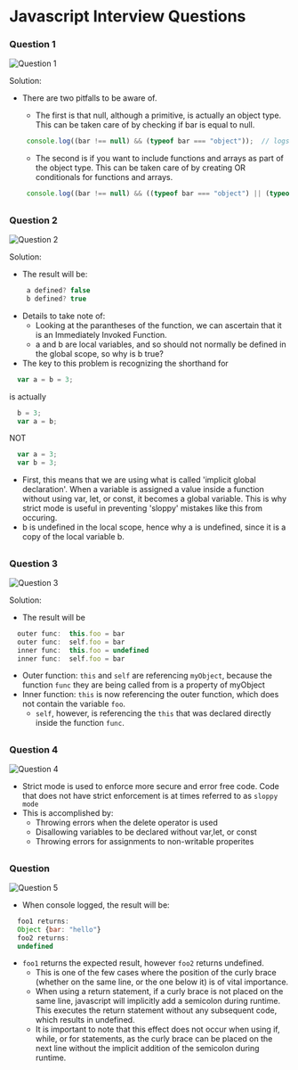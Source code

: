 # Javascript Interview Questions

### Question 1
![Question 1](https://user-images.githubusercontent.com/80487497/135481847-68d8f06d-48d0-4668-b874-9c93ee687a1e.png)

Solution:
* There are two pitfalls to be aware of.
  * The first is that null, although a primitive, is actually an object type. This can be taken care of by checking if bar is equal to null.
  ```javascript
   console.log((bar !== null) && (typeof bar === "object"));  // logs false
  ```
  * The second is if you want to include functions and arrays as part of the object type. This can be taken care of by creating OR conditionals for functions and arrays.
  
  ```javascript
   console.log((bar !== null) && ((typeof bar === "object") || (typeof bar === "function") || (Array.isArray(bar));
  ```
##

### Question 2
![Question 2](https://user-images.githubusercontent.com/80487497/135489089-19f880f9-0d29-45ff-a968-9bbb9a6b04e6.png)

Solution:
* The result will be:
  ```javascript
   a defined? false
   b defined? true
  ```
* Details to take note of:
  * Looking at the parantheses of the function, we can ascertain that it is an Immediately Invoked Function.
  * a and b are local variables, and so should not normally be defined in the global scope, so why is b true?
* The key to this problem is recognizing the shorthand for
 ```javascript
   var a = b = 3;
  ```
  
is actually
 
 ```javascript
   b = 3;
   var a = b;
  ```
  
 NOT
 
 ```javascript
   var a = 3;
   var b = 3;
  ```
* First, this means that we are using what is called 'implicit global declaration'. When a variable is assigned a value inside a function without using var, let, or const, it becomes a global variable. This is why strict mode is useful in preventing 'sloppy' mistakes like this from occuring.
* b is undefined in the local scope, hence why a is undefined, since it is a copy of the local variable b.
##

### Question 3
![Question 3](https://user-images.githubusercontent.com/80487497/135494955-ea782c2d-08f3-4e2f-847e-f43794d121a6.png)

Solution:
* The result will be
 ```javascript
   outer func:  this.foo = bar
   outer func:  self.foo = bar
   inner func:  this.foo = undefined
   inner func:  self.foo = bar
 ``` 
 * Outer function: `this` and `self` are referencing `myObject`, because the function `func` they are being called from is a property of myObject
 * Inner function: `this` is now referencing the outer function, which does not contain the variable `foo`. 
    * `self`, however, is referencing the `this` that was declared directly inside the function `func`.
##

### Question 4
![Question 4](https://user-images.githubusercontent.com/80487497/135498439-f1ab3943-f76b-402e-8cf7-30a0008bfd72.png)

* Strict mode is used to enforce more secure and error free code. Code that does not have strict enforcement is at times referred to as `sloppy mode`
* This is accomplished by:
  * Throwing errors when the delete operator is used
  * Disallowing variables to be declared without var,let, or const
  * Throwing errors for assignments to non-writable properites
##

### Question 
![Question 5](https://user-images.githubusercontent.com/80487497/135499984-9805e954-be52-4355-aa63-95a7043452df.png)

* When console logged, the result will be:
 ```javascript
   foo1 returns:
   Object {bar: "hello"}
   foo2 returns:
   undefined 
 ``` 
 * `foo1` returns the expected result, however `foo2` returns undefined.
   * This is one of the few cases where the position of the curly brace (whether on the same line, or the one below it) is of vital importance.
   * When using a return statement, if a curly brace is not placed on the same line, javascript will implicitly add a semicolon during runtime. This executes the return statement without any subsequent code, which results in undefined.
   * It is important to note that this effect does not occur when using if, while, or for statements, as the curly brace can be placed on the next line without the implicit addition of the semicolon during runtime.
##
